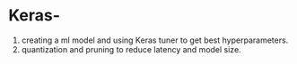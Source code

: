 # Keras-
1. creating a ml model and using Keras tuner to get best hyperparameters.
2. quantization and pruning to reduce latency and model size.
